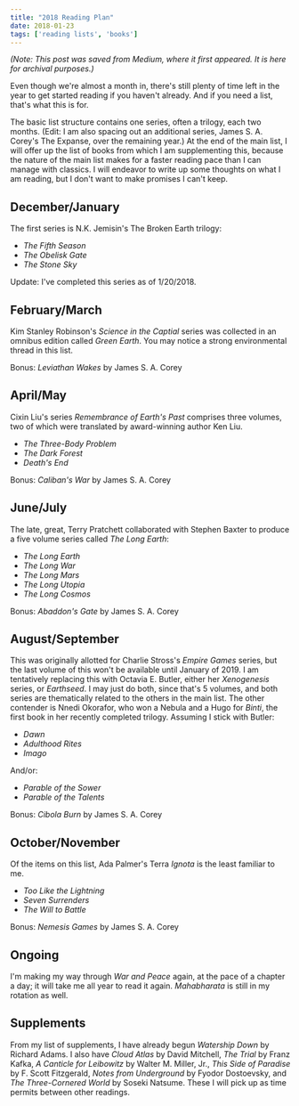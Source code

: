 ```yaml
---
title: "2018 Reading Plan"
date: 2018-01-23
tags: ['reading lists', 'books']
---
```

_(Note: This post was saved from Medium, where it first appeared. It is here for archival purposes.)_

Even though we're almost a month in, there's still plenty of time left in the year to get started reading if you haven't already. And if you need a list, that's what this is for.

The basic list structure contains one series, often a trilogy, each two months. (Edit: I am also spacing out an additional series, James S. A. Corey's The Expanse, over the remaining year.) At the end of the main list, I will offer up the list of books from which I am supplementing this, because the nature of the main list makes for a faster reading pace than I can manage with classics. I will endeavor to write up some thoughts on what I am reading, but I don't want to make promises I can't keep.

## December/January ##
The first series is N.K. Jemisin's The Broken Earth trilogy:
* _The Fifth Season_
* _The Obelisk Gate_
* _The Stone Sky_

Update: I've completed this series as of 1/20/2018.

## February/March ##
Kim Stanley Robinson's _Science in the Captial_ series was collected in an omnibus edition called _Green Earth_. You may notice a strong environmental thread in this list.

Bonus: _Leviathan Wakes_ by James S. A. Corey

## April/May ##
Cixin Liu's series _Remembrance of Earth's Past_ comprises three volumes, two of which were translated by award-winning author Ken Liu.
* _The Three-Body Problem_
* _The Dark Forest_
* _Death's End_

Bonus: _Caliban's War_ by James S. A. Corey

## June/July ##
The late, great, Terry Pratchett collaborated with Stephen Baxter to produce a five volume series called _The Long Earth_:

* _The Long Earth_
* _The Long War_
* _The Long Mars_
* _The Long Utopia_
* _The Long Cosmos_

Bonus: _Abaddon's Gate_ by James S. A. Corey

## August/September ##
This was originally allotted for Charlie Stross's _Empire Games_ series, but the last volume of this won't be available until January of 2019. I am tentatively replacing this with Octavia E. Butler, either her _Xenogenesis_ series, or _Earthseed_. I may just do both, since that's 5 volumes, and both series are thematically related to the others in the main list. The other contender is Nnedi Okorafor, who won a Nebula and a Hugo for _Binti_, the first book in her recently completed trilogy. Assuming I stick with Butler:
* _Dawn_
* _Adulthood Rites_
* _Imago_

And/or:
* _Parable of the Sower_
* _Parable of the Talents_

Bonus: _Cibola Burn_ by James S. A. Corey

## October/November ##
Of the items on this list, Ada Palmer's Terra _Ignota_ is the least familiar to me.
* _Too Like the Lightning_
* _Seven Surrenders_
* _The Will to Battle_

Bonus: _Nemesis Games_ by James S. A. Corey

## Ongoing ##
I'm making my way through _War and Peace_ again, at the pace of a chapter a day; it will take me all year to read it again. _Mahabharata_ is still in my rotation as well.

## Supplements ##
From my list of supplements, I have already begun _Watership Down_ by Richard Adams. I also have _Cloud Atlas_ by David Mitchell, _The Trial_ by Franz Kafka, _A Canticle for Leibowitz_ by Walter M. Miller, Jr., _This Side of Paradise_ by F. Scott Fitzgerald, _Notes from Underground_ by Fyodor Dostoevsky, and _The Three-Cornered World_ by Soseki Natsume. These I will pick up as time permits between other readings.
